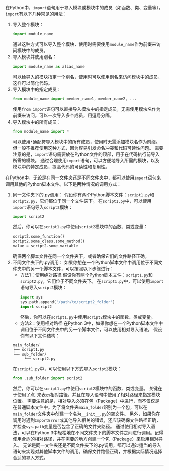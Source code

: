 在Python中，`import`语句用于导入模块或模块中的成员（如函数、类、变量等）。`import`有以下几种常见的用法：
1. 导入整个模块：
   ```python
   import module_name
   ```
   通过这种方式可以导入整个模块，使用时需要使用`module_name`作为前缀来访问模块中的成员。
2. 导入模块并使用别名：
   ```python
   import module_name as alias_name
   ```
   可以给导入的模块指定一个别名，使用时可以使用别名来访问模块中的成员，这样可以简化代码。
3. 导入模块中的指定成员：
   ```python
   from module_name import member_name1, member_name2, ...
   ```
   使用`from import`语句可以直接导入模块中的指定成员，无需使用模块名作为前缀来访问。可以一次导入多个成员，用逗号分隔。
4. 导入模块中的所有成员：
   ```python
   from module_name import *
   ```
   可以使用`*`通配符导入模块中的所有成员，使用时无需添加模块名作为前缀。但一般不推荐使用这种方式，因为容易引发命名冲突和代码可读性问题。
需要注意的是，`import`语句需要放在Python文件的顶部，用于在代码执行前导入所需的模块。
通过合理使用`import`语句，可以方便地导入所需的模块，以及模块中的特定成员，提高代码的可读性和复用性。

在Python中，无论是在同一文件夹还是不同文件夹中，都可以使用`import`语句来调用其他的Python脚本文件。以下是两种情况的调用方式：
1. 同一文件夹下的.py调用：
   假设你有两个Python脚本文件：`script1.py`和`script2.py`，它们都位于同一个文件夹下。
   在`script1.py`中，可以使用`import`语句导入`script2`模块：
   ```python
   import script2
   ```
   然后，你可以在`script1.py`中使用`script2`模块中的函数、类或变量：
   ```python
   script2.some_function()
   script2.some_class.some_method()
   value = script2.some_variable
   ```
   确保两个脚本文件在同一个文件夹下，或者确保它们的文件路径正确。
2. 不同文件夹下的.py调用：
   如果你想在一个Python脚本文件中调用位于不同文件夹中的另一个脚本文件，可以按照以下步骤进行：
   - 方法1：使用绝对路径
     假设你有两个Python脚本文件：`script1.py`和`script2.py`，它们位于不同文件夹下。
     在`script1.py`中，可以使用`import`语句导入`script2`模块：
     ```python
     import sys
     sys.path.append('/path/to/script2_folder')
     import script2
     ```
     然后，你可以在`script1.py`中使用`script2`模块中的函数、类或变量。
   - 方法2：使用相对路径
     在Python 3中，如果你想在一个Python脚本文件中调用位于不同文件夹中的另一个脚本文件，可以使用相对导入语法。
	假设你有以下文件结构：
	```
	main_folder/
	├── script1.py
	└── sub_folder/
	     └── script2.py
	```
	在`script1.py`中，可以使用以下方式导入`script2`模块：
	```python
	from .sub_folder import script2
	```
	然后，你可以在`script1.py`中使用`script2`模块中的函数、类或变量。
	 关键在于使用了点`.`来表示相对路径，并且在导入语句中使用了相对路径来指定模块位置。
	需要注意的是，相对导入必须在包（Package）中进行，而不仅仅是在普通脚本文件中。为了将文件夹`main_folder`识别为一个包，可以在`main_folder`文件夹中创建一个名为`__init__.py`的空文件。
	另外，如果你在调用时遇到`ImportError`或其他导入相关的错误，还应该确保文件路径正确，并检查`sys.path`变量是否包含了正确的文件夹路径。
	通过使用相对导入语法，可以在Python 3中轻松地在不同文件夹下的脚本文件之间进行调用。记得使用合适的相对路径，并在需要的地方创建一个包（Package）来启用相对导入。
无论是同一文件夹还是不同文件夹下的.py调用，都可以通过适当的导入语句来实现对其他脚本文件的调用。确保文件路径正确，并根据实际情况选择合适的导入方式。

---
